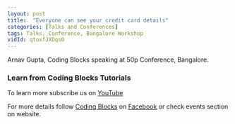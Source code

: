 ```yaml
---
layout: post
title:  "Everyone can see your credit card details"
categories: [Talks and Conferences]
tags: Talks, Conference, Bangalore Workshop
vidId: qtoxfJXDqs0
---
```


Arnav Gupta, Coding Blocks speaking at 50p Conference, Bangalore.


### **Learn from Coding Blocks Tutorials**
To learn more subscribe us on [YouTube](http://cb.lk/yt) 

For more details follow [Coding Blocks](http://cb.lk) on [Facebook](http://facebook.com/codingblocksindia) or check events section on website.

